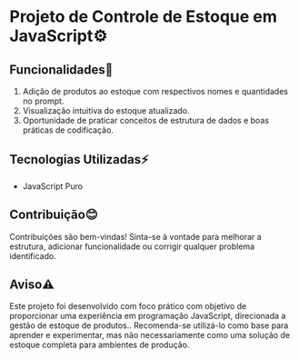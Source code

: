 <h1>Projeto de Controle de Estoque em JavaScript⚙️</h1>

<h2>Funcionalidades📌</h2>
<ol>
    <li>Adição de produtos ao estoque com respectivos nomes e quantidades no prompt.</li>
    <li>Visualização intuitiva do estoque atualizado.</li>
    <li>Oportunidade de praticar conceitos de estrutura de dados e boas práticas de codificação.</li>
</ol>

<h2>Tecnologias Utilizadas⚡</h2>
<ul>
    <li>JavaScript Puro</li>
</ul>

<h2>Contribuição😊</h2>
<p>Contribuições são bem-vindas! Sinta-se à vontade para melhorar a estrutura, adicionar funcionalidade ou corrigir qualquer problema identificado.</p>

<h2>Aviso⚠️</h2>
<p>Este projeto foi desenvolvido com foco prático com objetivo de proporcionar uma experiência em programação JavaScript, direcionada a gestão de estoque de produtos.. Recomenda-se utilizá-lo como base para aprender e experimentar, mas não necessariamente como uma solução de estoque completa para ambientes de produção.</p>
